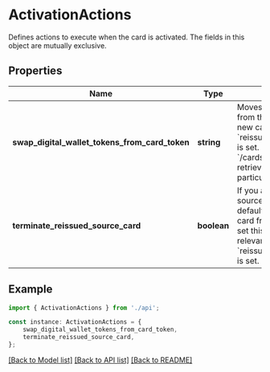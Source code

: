 # ActivationActions

Defines actions to execute when the card is activated. The fields in this object are mutually exclusive.

## Properties

Name | Type | Description | Notes
------------ | ------------- | ------------- | -------------
**swap_digital_wallet_tokens_from_card_token** | **string** | Moves all digital wallet tokens from the specified card to the new card.  Not relevant when &#x60;reissue_pan_from_card_token&#x60; is set.  Send a &#x60;GET&#x60; request to &#x60;/cards/user/{token}&#x60; to retrieve card tokens for a particular user. | [optional] [default to undefined]
**terminate_reissued_source_card** | **boolean** | If you are reissuing a card, the source card is terminated by default. To prevent the source card from being terminated, set this field to &#x60;false&#x60;.  Only relevant when &#x60;reissue_pan_from_card_token&#x60; is set. | [optional] [default to true]

## Example

```typescript
import { ActivationActions } from './api';

const instance: ActivationActions = {
    swap_digital_wallet_tokens_from_card_token,
    terminate_reissued_source_card,
};
```

[[Back to Model list]](../README.md#documentation-for-models) [[Back to API list]](../README.md#documentation-for-api-endpoints) [[Back to README]](../README.md)
